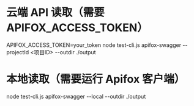 # 云端 API 读取（需要 APIFOX_ACCESS_TOKEN）
APIFOX_ACCESS_TOKEN=your_token node test-cli.js apifox-swagger --projectId <项目ID> --outdir ./output

# 本地读取（需要运行 Apifox 客户端）
node test-cli.js apifox-swagger --local --outdir ./output


